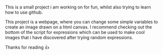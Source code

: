 This is a small project i am working on for fun, whilst also trying to learn how to use github.

This project is a webpage, where you can change some simple variables to create an image drawn on a html canvas.
I recommend checking out the bottom of the script for expressions which can be used to make cool images that i 
have discovered after trying random expressions.

Thanks for reading 👍
